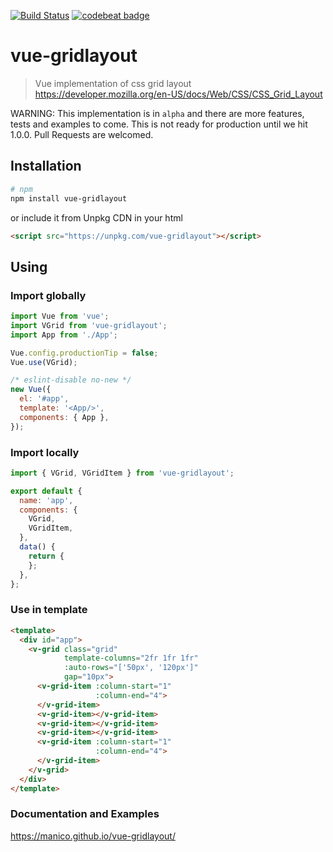 [![Build Status](https://travis-ci.org/manico/vue-gridlayout.svg?branch=master)](https://travis-ci.org/manico/vue-gridlayout) [![codebeat badge](https://codebeat.co/badges/149cd9aa-0f33-4483-afc5-65e7f9b163bc)](https://codebeat.co/projects/github-com-manico-vue-gridlayout-master)

# vue-gridlayout

> Vue implementation of css grid layout https://developer.mozilla.org/en-US/docs/Web/CSS/CSS_Grid_Layout

WARNING: This implementation is in `alpha` and there are more features, tests and examples to come. This is not ready for production until we hit 1.0.0. Pull Requests are welcomed.

## Installation

```bash
# npm
npm install vue-gridlayout
```

or include it from Unpkg CDN in your html

```html
<script src="https://unpkg.com/vue-gridlayout"></script>
```

## Using

### Import globally

```javascript
import Vue from 'vue';
import VGrid from 'vue-gridlayout';
import App from './App';

Vue.config.productionTip = false;
Vue.use(VGrid);

/* eslint-disable no-new */
new Vue({
  el: '#app',
  template: '<App/>',
  components: { App },
});
```

### Import locally

```javascript
import { VGrid, VGridItem } from 'vue-gridlayout';

export default {
  name: 'app',
  components: {
    VGrid,
    VGridItem,
  },
  data() {
    return {
    };
  },
};
```

### Use in template

```html
<template>
  <div id="app">
    <v-grid class="grid"
            template-columns="2fr 1fr 1fr"
            :auto-rows="['50px', '120px']"
            gap="10px">
      <v-grid-item :column-start="1"
                   :column-end="4">
      </v-grid-item>
      <v-grid-item></v-grid-item>
      <v-grid-item></v-grid-item>
      <v-grid-item></v-grid-item>
      <v-grid-item :column-start="1"
                   :column-end="4">
      </v-grid-item>
    </v-grid>
  </div>
</template>
```

### Documentation and Examples

https://manico.github.io/vue-gridlayout/

